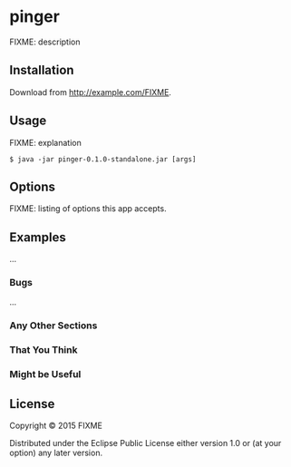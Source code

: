# pinger

FIXME: description

## Installation

Download from http://example.com/FIXME.

## Usage

FIXME: explanation

    $ java -jar pinger-0.1.0-standalone.jar [args]

## Options

FIXME: listing of options this app accepts.

## Examples

...

### Bugs

...

### Any Other Sections
### That You Think
### Might be Useful

## License

Copyright © 2015 FIXME

Distributed under the Eclipse Public License either version 1.0 or (at
your option) any later version.
